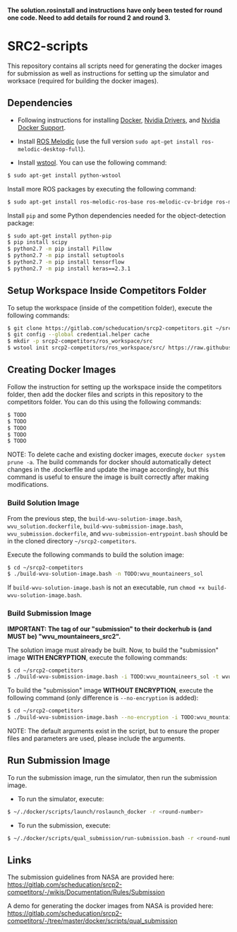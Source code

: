 **The solution.rosinstall and instructions have only been tested for round one code. Need to add details for round 2 and round 3.**

# SRC2-scripts
This repository contains all scripts need for generating the docker images for submission as well as instructions for setting up the simulator and worksace (required for building the docker images).
  
## Dependencies
* Following instructions for installing [Docker](https://gitlab.com/scheducation/srcp2-competitors/-/wikis/Documentation/Install-Run/Install-Docker), [Nvidia Drivers](https://gitlab.com/scheducation/srcp2-competitors/-/wikis/Documentation/Install-Run/Install-Nvidia-Driver), and [Nvidia Docker Support](https://gitlab.com/scheducation/srcp2-competitors/-/wikis/Documentation/Install-Run/Install-Nvidia-Docker-Support).  

* Install [ROS Melodic](http://wiki.ros.org/melodic/Installation/Ubuntu) (use the full version `sudo apt-get install ros-melodic-desktop-full`).
  
* Install [wstool](http://wiki.ros.org/wstool). You can use the following command:  
```bash
$ sudo apt-get install python-wstool
```

Install more ROS packages by executing the following command:  
```bash
$ sudo apt-get install ros-melodic-ros-base ros-melodic-cv-bridge ros-melodic-gazebo-msgs ros-melodic-image-transport ros-melodic-tf ros-melodic-pcl-conversions ros-melodic-costmap-2d ros-melodic-pcl-ros ros-melodic-nav-core ros-melodic-base-local-planner ros-melodic-tf2-geometry-msgs ros-melodic-tf2-sensor-msgs ros-melodic-navfn ros-melodic-realtime-tools ros-melodic-move-base-msgs ros-melodic-map-server ros-melodic-move-base
```  
  
Install `pip` and some Python dependencies needed for the object-detection package:  
```bash
$ sudo apt-get install python-pip
$ pip install scipy
$ python2.7 -m pip install Pillow
$ python2.7 -m pip install setuptools
$ python2.7 -m pip install tensorflow
$ python2.7 -m pip install keras==2.3.1
```  
  
## Setup Workspace Inside Competitors Folder
To setup the workspace (inside of the competition folder), execute the following commands:  
```bash
$ git clone https://gitlab.com/scheducation/srcp2-competitors.git ~/srcp2-competitors
$ git config --global credential.helper cache
$ mkdir -p srcp2-competitors/ros_workspace/src
$ wstool init srcp2-competitors/ros_workspace/src/ https://raw.githubusercontent.com/wvu-navLab/SRC2-meta/master/solution.rosinstall?token=ABXQJT2U46WGMCNQYNRVZZK7NBMVS
```  
  
## Creating Docker Images   
Follow the instruction for setting up the workspace inside the competitors folder, then add the docker files and scripts in this repository to the competitors folder. You can do this using the following commands:  
```bash
$ TODO
$ TODO
$ TODO
$ TODO
$ TODO
```  

NOTE: To delete cache and existing docker images, execute `docker system prune -a`. The build commands for docker should automatically detect changes in the .dockerfile and update the image accordingly, but this command is useful to ensure the image is built correctly after making modifications.

### Build Solution Image   
From the previous step, the `build-wvu-solution-image.bash`, `wvu_solution.dockerfile`, `build-wvu-submission-image.bash`, `wvu_submission.dockerfile`, and `wvu-submission-entrypoint.bash` should be in the cloned directory `~/srcp2-competitors`.  
  
Execute the following commands to build the solution image:  
```bash
$ cd ~/srcp2-competitors
$ ./build-wvu-solution-image.bash -n TODO:wvu_mountaineers_sol
```  
If `build-wvu-solution-image.bash` is not an executable, run `chmod +x build-wvu-solution-image.bash`.  
  
### Build Submission Image  
**IMPORTANT: The tag of our "submission" to their dockerhub is (and MUST be) "wvu_mountaineers_src2".**  

The solution image must already be built. Now, to build the "submission" image **WITH ENCRYPTION**, execute the following commands:  
```bash
$ cd ~/srcp2-competitors
$ ./build-wvu-submission-image.bash -i TODO:wvu_mountaineers_sol -t wvu_mountaineers_src2 -w /ros_workspace -p state_machine -1 sm_round1.launch -2 sm_round2.launch -3 sm_round3.launch
```   

To build the "submission" image **WITHOUT ENCRYPTION**, execute the following command (only difference is `--no-encryption` is added):
```bash
$ cd ~/srcp2-competitors
$ ./build-wvu-submission-image.bash --no-encryption -i TODO:wvu_mountaineers_sol -t wvu_mountaineers_src2 -w /ros_workspace -p state_machine -1 sm_round1.launch -2 sm_round2.launch -3 sm_round3.launch
```   
NOTE: The default arguments exist in the script, but to ensure the proper files and parameters are used, please include the arguments.

## Run Submission Image
To run the submission image, run the simulator, then run the submission image.
* To run the simulator, execute:
```bash
$ ~/./docker/scripts/launch/roslaunch_docker -r <round-number>
```
* To run the submission, execute:
```bash
$ ~/./docker/scripts/qual_submission/run-submission.bash -r <round-number> -t wvu_mountaineers_src2
```

## Links
The submission guidelines from NASA are provided here: https://gitlab.com/scheducation/srcp2-competitors/-/wikis/Documentation/Rules/Submission  

A demo for generating the docker images from NASA is provided here: https://gitlab.com/scheducation/srcp2-competitors/-/tree/master/docker/scripts/qual_submission

